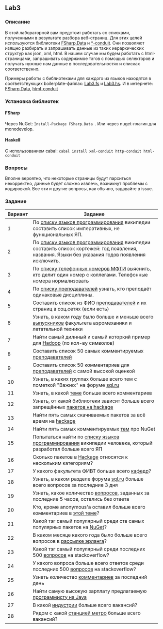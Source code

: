 ## Lab3
### Описание

В этой лабораторной вам предстоит работать со списками, полученными в результате разбора веб-страниц.
Для этих целей используются библиотеки [FSharp.Data](https://fsharp.github.io/FSharp.Data/library/HtmlParser.html) и [*-conduit](https://github.com/snoyberg/xml). Они позволяют изящно разбирать и запрашивать данные из таких иерархических структур как json, xml, html. В нашем случае мы будем работать с html-страницами, запрашивать содержимое тэгов с помощью селекторов и получать нужные нам данные в последовательностях и списках соответственно.

Примеры работы с библиотеками для каждого из языков находятся в соответствующих boilerplate-файлах: [Lab3.fs](./Lab3.fs) и [Lab3.hs](./Lab3.hs). И в интернете: [FSharp.Data](https://fsharp.github.io/FSharp.Data/library/HtmlParser.html), [html-conduit](https://www.fpcomplete.com/school/starting-with-haskell/libraries-and-frameworks/text-manipulation/tagsoup)

### Установка библиотек
#### FSharp
Через NuGet: `Install-Package FSharp.Data `. Или через nuget-плагин для monodevelop.
#### Haskell
С использованием cabal: `cabal install xml-conduit http-conduit html-conduit`

### Вопросы
Вполне вероятно, что некоторые страницы будут парситься некорректно, данные будет сложно извлечь, возникнут проблемы с кодировкой. Все эти и другие вопросы, как обычно, задавайте в issue.

### Задание
|Вариант|Задание|
|---|---|
|1|По [списку языков программирования](http://en.wikipedia.org/wiki/List_of_programming_languages) википедии составить список императивных, не функциональных ЯП.|
|2|По [списку языков программирования](http://en.wikipedia.org/wiki/List_of_programming_languages) википедии составить список кортежей: год  появления, названия. Языки без указания годов появления исключить.|
|3|По [списку телефонных номеров МФТИ](http://mipt.ru/about/general/contacts/phones.php) выяснить, кто делит один номер с коллегами. Телефонные номера нормализовать|
|4|По [списку преподавателей](https://mipt.ru/persons/profs/) узнать, кто преподаёт одинаковые дисциплины.|
|5|Составить список из ФИО [преподавателей](http://wikimipt.org/index.php?title=%D0%9A%D0%B0%D1%82%D0%B5%D0%B3%D0%BE%D1%80%D0%B8%D1%8F:%D0%9F%D1%80%D0%B5%D0%BF%D0%BE%D0%B4%D0%B0%D0%B2%D0%B0%D1%82%D0%B5%D0%BB%D0%B8_%D0%BF%D0%BE_%D0%B0%D0%BB%D1%84%D0%B0%D0%B2%D0%B8%D1%82%D1%83) и их страниц в соц.сетях (если есть)|
|6|Узнать, в каком году было больше и меньше всего [выпускников](http://mipt.ru/dafe/graduaters/) факультета аэромеханики и летательной техники|
|7|Найти самый дилнный и самый которкий пример для [Hadoop](https://wiki.apache.org/hadoop) (по кол-ву символов)|
|8|Составить список 50 самых комментируемых [преподавателей](http://wikimipt.org/index.php?title=%D0%9A%D0%B0%D1%82%D0%B5%D0%B3%D0%BE%D1%80%D0%B8%D1%8F:%D0%9F%D1%80%D0%B5%D0%BF%D0%BE%D0%B4%D0%B0%D0%B2%D0%B0%D1%82%D0%B5%D0%BB%D0%B8_%D0%BF%D0%BE_%D0%B0%D0%BB%D1%84%D0%B0%D0%B2%D0%B8%D1%82%D1%83)|
|9|Составить список 50 комментариев для [преподавателей](http://wikimipt.org/index.php?title=%D0%9A%D0%B0%D1%82%D0%B5%D0%B3%D0%BE%D1%80%D0%B8%D1%8F:%D0%9F%D1%80%D0%B5%D0%BF%D0%BE%D0%B4%D0%B0%D0%B2%D0%B0%D1%82%D0%B5%D0%BB%D0%B8_%D0%BF%D0%BE_%D0%B0%D0%BB%D1%84%D0%B0%D0%B2%D0%B8%D1%82%D1%83) с самой высокой оценкой|
|10|Узнать, в каких группах больше всего тем с пометкой "Важно:" на форуме [sql.ru](http://www.sql.ru/forum)|
|11|Узнать, в какой [теме](https://www.opennet.ru/search.shtml?words=Haskell&restrict=forum&sort=score&exclude=) больше всего комментариев|
|12|Узнать, от какой библиотеки зависит больше всего запрещённых [пакетов на hackage](http://hackage.haskell.org/packages/deprecated)|
|13|Найти пять самых скачиваемых пакетов за всё время на [hackage](http://hackage.haskell.org/packages/top)|
|14|Найти пять самых комментируемых [тем](https://archive.codeplex.com/?p=nuget) про NuGet
|15|Попытаться найти по [списку языков программирования](http://en.wikipedia.org/wiki/List_of_programming_languages) википедии человека, который разработал больше всего ЯП|
|16|Сколько пакетов в [Hackage](http://hackage.haskell.org/packages/) относятся к нескольким категориям?
|17|У какого факультета ФИВТ больше всего [кафедр](http://wikimipt.org/wiki/%D0%9A%D0%B0%D1%82%D0%B5%D0%B3%D0%BE%D1%80%D0%B8%D1%8F:%D0%9A%D0%B0%D1%84%D0%B5%D0%B4%D1%80%D1%8B_%D0%BF%D0%BE_%D0%B0%D0%BB%D1%84%D0%B0%D0%B2%D0%B8%D1%82%D1%83)?
|18|Узнать, в каком разделе форума [sql.ru](http://www.sql.ru/forum/sqlru-3-days) больше всего вопросов за последние 3 дня|
|19|Узнать, какое количество [вопросов](https://toster.ru/questions), заданных за последние 5 часов, остались без ответа|
|20|Кто, кроме anonymous'а оставил больше всего комментариев в [этой теме](https://www.linux.org.ru/news/google/11404954)?|
|21|Какой тэг самый популярный среди ста самых популярных пакетов на [NuGet](https://www.nuget.org/stats/packages)?
|22|В каком месяце какого года было больше всего вопросов в [рассылке эрланга](http://erlang.org/pipermail/erlang-questions/)?|
|23|Какой тэг самый популярный среди последних 500 [вопросов](https://stackoverflow.com/questions) на stackoverflow?|
|24|У какого вопроса больше всего ответов среди последних 500 [вопросов](https://stackoverflow.com/questions) на stackoverflow?|
|25|Узнать количество [комментариев](https://www.championat.com/news/1.html) за последний день|
|26|Найти самую высокую зарплату предлагаемую [программисту на Java](https://hh.ru/search/vacancy?text=Java&only_with_salary=false&area=1&enable_snippets=true&clusters=true&salary=)|
|27|В какой [индустрии](https://hh.ru/employers_company) больше всего вакансий?
|28|Рядом с какой [станцией метро](https://hh.ru/metro) больше всего вакансий?

